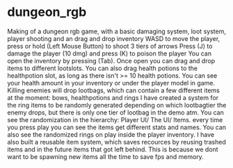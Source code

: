 # dungeon_rgb
Making of a dungeon rgb game, with a basic damaging system, loot system, player shooting and an drag and drop inventory 
WASD to move the player, press or hold (Left Mouse Button) to shoot 3 tiers of arrows
Press (J) to damage the player (10 dmg) and press (K) to poison the player
You can open the inventory by pressing (Tab). Once open you can drag and drop items to different lootslots. You can also drag health potions to the healthpotion slot, as long as there isn't >= 10 health potions. You can see your health amount in your inventory or under the player model in game.
Killing enemies will drop lootbags, which can contain a few different items at the moment: bows, healthpotions and rings
I have created a system for the ring items to be randomly generated depending on which lootbagtier the enemy drops, but there is only one tier of lootbag in the demo atm. You can see the randomization in the hierarchy: Player UI/ The UI/ Items. every time you press play you can see the items get different stats and names. You can also see the randomized rings on play inside the player inventory. I have also built a reusable item system, which saves recources by reusing trashed items and in the future items that got left behind. This is because we dont want to be spawning new items all the time to save fps and memory.

